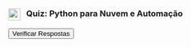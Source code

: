 <div class="quiz-container" id="quiz-python-container">
    <h3><img src="https://api.iconify.design/mdi/language-python.svg?color=currentColor" width="24" style="vertical-align:middle; margin-right:8px;" /> Quiz: Python para Nuvem e Automação</h3>
    <form class="quiz-form">
        </form>
    <button class="submit-quiz-btn">Verificar Respostas</button>
    <button class="redo-quiz-btn" style="display:none; margin-left: 1rem;">Refazer Quiz</button>
    <div class="quiz-results"></div>
</div>

<script>
    (function() {
        const quizContainer = document.getElementById('quiz-python-container');
        if (!quizContainer) return;

        const quizForm = quizContainer.querySelector('.quiz-form');
        const submitBtn = quizContainer.querySelector('.submit-quiz-btn');
        const redoBtn = quizContainer.querySelector('.redo-quiz-btn');
        const resultsContainer = quizContainer.querySelector('.quiz-results');

        const quizData = [
            {
                question: "Qual é a principal finalidade de usar uma função em Python?",
                options: ["Para armazenar um único valor.", "Para criar um loop que se repete indefinidamente.", "Para agrupar um bloco de código reutilizável que executa uma tarefa específica.", "Para garantir que o código seja executado em ordem alfabética."],
                answer: 2,
                explanation: "Funções são a base do princípio DRY (Don't Repeat Yourself). Elas permitem que você escreva um bloco de código uma vez e o chame quantas vezes forem necessárias, tornando o código mais limpo e fácil de manter."
            },
            {
                question: "Qual estrutura de dados em Python é uma coleção não ordenada de pares chave-valor?",
                options: ["Lista (List)", "Tupla (Tuple)", "Dicionário (Dictionary)", "Conjunto (Set)"],
                answer: 2,
                explanation: "Um dicionário é como uma 'agenda de contatos', onde você acessa um valor (o número de telefone) através de sua chave única (o nome do contato), e a ordem não importa."
            },
            {
                question: "Um desenvolvedor precisa ler um arquivo de configuração `settings.conf`. Qual é a forma mais segura e recomendada de abrir o arquivo em Python?",
                options: ["file = open('settings.conf')", "read('settings.conf')", "with open('settings.conf', 'r') as file:", "import settings.conf"],
                answer: 2,
                explanation: "Usar a declaração `with` garante que o arquivo seja fechado automaticamente, mesmo que ocorram erros. É a prática moderna para manipulação de arquivos."
            },
            {
                question: "Qual biblioteca (SDK) é o padrão da indústria para interagir com os serviços da AWS usando Python?",
                options: ["Requests", "Pandas", "Boto3", "AWS SDK for Java"],
                answer: 2,
                explanation: "Boto3 é o Kit de Desenvolvimento de Software (SDK) oficial da AWS para Python, fornecendo uma API para interagir com serviços como EC2, S3, IAM, etc."
            },
            {
                question: "O que o seguinte código Python fará: `numeros = [10, 20, 30]; print(numeros[1])`?",
                options: ["Imprimirá a lista inteira.", "Imprimirá o primeiro item da lista (10).", "Imprimirá o segundo item da lista (20).", "Gerará um erro de índice."],
                answer: 2,
                explanation: "Em Python, a indexação de listas começa em 0. Portanto, o índice `[0]` é o primeiro item, e o índice `[1]` é o segundo."
            },
            {
                question: "Qual é a principal vantagem de usar `subprocess.run()` em vez de `os.system()` para executar comandos do sistema?",
                options: ["É mais curto de digitar.", "É mais seguro contra ataques de Injeção de Comando.", "Funciona em mais sistemas operacionais.", "É a única forma de executar comandos com `sudo`."],
                answer: 1,
                explanation: "`subprocess.run()` trata os argumentos como uma lista de dados, e não como uma string de texto a ser interpretada pelo shell, o que previne que um atacante injete comandos maliciosos."
            },
            {
                question: "O que o loop `for` em Python faz?",
                options: ["Executa um bloco de código enquanto uma condição for verdadeira.", "Define uma nova função.", "Itera sobre os itens de uma sequência (como uma lista ou string).", "Para a execução do script."],
                answer: 2,
                explanation: "O loop `for` é projetado para percorrer cada item de uma coleção (uma lista, uma tupla, um dicionário, etc.) e executar um bloco de código para cada item."
            },
            {
                question: "Um script precisa tomar uma decisão com base no valor de uma variável. Qual estrutura de controle de fluxo é usada para isso?",
                options: ["try / except", "for / in", "def / return", "if / elif / else"],
                answer: 3,
                explanation: "A estrutura `if/elif/else` é a base da lógica condicional em Python, permitindo que seu programa execute diferentes caminhos com base em condições que você define."
            },
            {
                question: "Qual é a principal diferença entre os modos de arquivo 'w' e 'a'?",
                options: ["'w' é para ler (read), 'a' é para escrever (write).", "'w' (write) sobrescreve o arquivo, 'a' (append) adiciona ao final.", "'w' só funciona com texto, 'a' só com números.", "'w' cria um arquivo, 'a' não pode criá-lo."],
                answer: 1,
                explanation: "Usar o modo 'w' apagará todo o conteúdo de um arquivo existente antes de escrever. O modo 'a' é mais seguro quando você quer apenas adicionar novas informações a um log, por exemplo."
            },
            {
                question: "Como você transforma uma string de texto em formato JSON em um dicionário Python?",
                options: ["Usando a função `dict()`.", "Usando `json.loads()`.", "Usando `json.dumps()`.", "Usando o operador `+`."],
                answer: 1,
                explanation: "`json.loads()` (load string) pega uma string JSON e a 'carrega' em uma estrutura de dados Python (um dicionário ou lista). `json.dumps()` faz o oposto."
            },
            {
                question: "O que é um 'módulo' em Python?",
                options: ["Um tipo de variável para armazenar números.", "Um arquivo `.py` contendo funções e variáveis que podem ser importadas em outros scripts.", "Um comentário no código.", "O nome de um loop."],
                answer: 1,
                explanation: "Módulos são a forma como o Python organiza o código para reutilização. A biblioteca padrão do Python é uma vasta coleção de módulos."
            },
            {
                question: "Qual das seguintes opções é uma prática recomendada da filosofia DevOps?",
                options: ["Manter as equipes de Desenvolvimento e Operações em silos separados.", "Focar em grandes lançamentos anuais de software.", "Automatizar a construção, o teste e a implantação de software.", "Evitar o monitoramento para melhorar a performance."],
                answer: 2,
                explanation: "A automação é um dos pilares do DevOps (representado pela letra 'A' no acrônimo CALMS). Ela visa eliminar tarefas manuais e repetitivas para aumentar a velocidade e a confiabilidade."
            },
            {
                question: "No contexto de CI/CD, o que significa 'Integração Contínua' (CI)?",
                options: ["Implantar o código em produção automaticamente a cada alteração.", "A prática de desenvolvedores mesclarem seu código ao repositório principal frequentemente.", "Um tipo de teste de segurança.", "A fase de planejamento do projeto."],
                answer: 1,
                explanation: "A CI foca em integrar o trabalho de múltiplos desenvolvedores de forma frequente para detectar problemas de integração o mais cedo possível, geralmente acionando uma construção e testes automatizados."
            },
            {
                question: "Qual serviço da AWS atua como o orquestrador de um pipeline de CI/CD, conectando serviços como CodeCommit e CodeBuild?",
                options: ["AWS CodeDeploy", "AWS CodeStar", "AWS CodePipeline", "AWS CloudFormation"],
                answer: 2,
                explanation: "O AWS CodePipeline modela, visualiza e automatiza as etapas do seu processo de lançamento de software. Ele é a 'esteira rolante' que conecta todas as estações."
            },
            {
                question: "O que é 'Infraestrutura como Código' (IaC)?",
                options: ["Escrever o código da aplicação em uma linguagem de infraestrutura.", "A prática de gerenciar e provisionar infraestrutura através de arquivos de definição legíveis por máquina.", "Um serviço que converte hardware em software.", "O firmware de um roteador."],
                answer: 1,
                explanation: "O IaC trata a sua infraestrutura (VPCs, EC2, etc.) como código, permitindo que ela seja versionada, testada e implantada de forma automatizada e consistente. O AWS CloudFormation é o serviço nativo da AWS para IaC."
            },
            {
                question: "Qual é a principal função de uma docstring (`\"\"\"...\"\"\"`) em uma função Python?",
                options: ["Impedir que a função seja executada.", "Definir o valor de retorno da função.", "Fornecer documentação sobre o que a função faz, seus parâmetros e o que ela retorna.", "Armazenar uma variável de texto longa."],
                answer: 2,
                explanation: "Docstrings são a forma padrão do Python para documentar o código. Ferramentas e IDEs podem extrair essa informação para gerar documentação automaticamente."
            },
            {
                question: "Um script está tentando ler um arquivo que pode não existir. Para evitar que o programa quebre, qual estrutura o desenvolvedor deve usar?",
                options: ["Um loop `for`.", "Uma declaração `if/else`.", "Um bloco `try/except`.", "A função `assert`."],
                answer: 2,
                explanation: "O bloco `try/except` é o mecanismo do Python para tratamento de exceções. Ele permite que você 'capture' um erro (como um `FileNotFoundError`) e execute um 'plano B' em vez de deixar o programa falhar."
            },
            {
                question: "O que o comando `import os` permite que seu script Python faça?",
                options: ["Realizar operações matemáticas complexas.", "Interagir com funcionalidades do sistema operacional, como manipular arquivos e diretórios.", "Fazer requisições HTTP para APIs.", "Analisar grandes volumes de dados."],
                answer: 1,
                explanation: "O módulo `os` é a sua ponte para o sistema operacional, fornecendo funções como `os.getcwd()` (obter diretório atual) e `os.mkdir()` (criar diretório)."
            },
            {
                question: "Qual é a principal diferença entre uma lista e uma tupla em Python?",
                options: ["Listas podem conter números, e tuplas, apenas texto.", "Listas são ordenadas, e tuplas, não.", "Listas são mutáveis (podem ser alteradas), enquanto tuplas são imutáveis (não podem ser alteradas).", "Listas usam `()` e tuplas usam `[]`."],
                answer: 2,
                explanation: "A imutabilidade é a característica chave. Uma vez que você cria uma tupla, não pode adicionar, remover ou alterar seus elementos. Isso as torna úteis para dados que não devem mudar, como as chaves de um dicionário."
            },
            {
                question: "Qual serviço da AWS é ideal para orquestrar a execução de scripts Python em frotas de instâncias EC2 para tarefas como gerenciamento de configuração?",
                options: ["AWS Lambda", "AWS Step Functions", "AWS Systems Manager", "Amazon S3"],
                answer: 2,
                explanation: "O AWS Systems Manager, especialmente com seu recurso 'Run Command', permite que você execute scripts (Python ou Shell) em centenas de instâncias de uma só vez, sendo a ferramenta ideal para automação em escala."
            },
            {
                question: "O que a sigla 'PEP 8' representa no mundo Python?",
                options: ["Uma versão do interpretador Python.", "Um erro de programação comum.", "O guia de estilo oficial para código Python.", "Um tipo de licença de software."],
                answer: 2,
                explanation: "PEP 8 é o documento que estabelece as convenções de como escrever código Python de forma limpa e legível. Ferramentas como `flake8` ajudam a verificar se seu código está em conformidade."
            },
            {
                question: "Qual das seguintes opções é um benefício de usar um Linter (como Pylint) durante o desenvolvimento?",
                options: ["Garante que o programa rodará mais rápido.", "Realiza a implantação automática em produção.", "Analisa o código estaticamente para encontrar erros, bugs e problemas de estilo.", "Criptografa seu código-fonte."],
                answer: 2,
                explanation: "Um linter é uma ferramenta de análise estática. Ele 'lê' seu código sem executá-lo e aponta possíveis problemas, ajudando a melhorar a qualidade antes mesmo dos testes."
            },
            {
                question: "Em um pipeline de CI/CD, onde os testes de unidade (`unittest` ou `pytest`) são tipicamente executados?",
                options: ["No ambiente de produção, após a implantação.", "Na máquina do desenvolvedor, antes de enviar o código.", "Na etapa de 'Build' ou 'Test', automatizada por um serviço como o AWS CodeBuild.", "Manualmente pela equipe de QA, uma vez por semana."],
                answer: 2,
                explanation: "A automação dos testes de unidade é um pilar da Integração Contínua (CI). Eles são executados a cada nova alteração de código para fornecer feedback rápido ao desenvolvedor."
            },
            {
                question: "Como você acessa o valor associado à chave 'cidade' em um dicionário Python chamado `cliente`?",
                options: ["cliente(cidade)", "cliente.cidade", "cliente[cidade]", "cliente['cidade']"],
                answer: 3,
                explanation: "Em Python, você acessa os valores de um dicionário usando a notação de colchetes `[]` e passando a chave (que, neste caso, é uma string) como o índice."
            },
            {
                question: "O que o seguinte código fará: `valor = 10; valor += 5; print(valor)`?",
                options: ["Imprimirá 5.", "Imprimirá 10.", "Imprimirá 15.", "Gerará um erro de sintaxe."],
                answer: 2,
                explanation: "O operador de atribuição `+=` é um atalho para `valor = valor + 5`. Ele pega o valor atual da variável, soma 5 a ele e armazena o novo resultado na mesma variável."
            }
        ];
        
        function renderQuiz() {
            quizForm.innerHTML = '';
            quizData.forEach((q, index) => {
                const questionBlock = document.createElement('div');
                questionBlock.className = 'question-block';
                questionBlock.id = `q${index}`;
                const questionText = document.createElement('p');
                questionText.className = 'question-text';
                questionText.textContent = `${index + 1}. ${q.question}`;
                questionBlock.appendChild(questionText);
                const optionsList = document.createElement('ul');
                optionsList.className = 'options';
                q.options.forEach((option, optionIndex) => {
                    const listItem = document.createElement('li');
                    const label = document.createElement('label');
                    const radio = document.createElement('input');
                    radio.type = 'radio';
                    radio.name = `q${index}`;
                    radio.value = optionIndex;
                    label.appendChild(radio);
                    label.appendChild(document.createTextNode(' ' + option));
                    listItem.appendChild(label);
                    optionsList.appendChild(listItem);
                });
                questionBlock.appendChild(optionsList);
                const explanation = document.createElement('div');
                explanation.className = 'explanation';
                explanation.innerHTML = `<strong>Resposta e Explicação:</strong> ${q.explanation}`;
                questionBlock.appendChild(explanation);
                quizForm.appendChild(questionBlock);
            });
        }

        submitBtn.addEventListener('click', () => {
            let score = 0;
            quizData.forEach((q, index) => {
                const selectedOption = quizForm.querySelector(`input[name="q${index}"]:checked`);
                const questionBlock = document.getElementById(`q${index}`);
                const listItems = questionBlock.querySelectorAll('.options li');
                listItems.forEach(li => li.classList.remove('correct', 'incorrect'));
                questionBlock.querySelector('.explanation').style.display = 'none';

                if (selectedOption) {
                    const userAnswer = parseInt(selectedOption.value, 10);
                    const correctLi = listItems[q.answer];
                    const userLi = selectedOption.parentElement.parentElement;
                    if (userAnswer === q.answer) {
                        score++;
                        userLi.classList.add('correct');
                    } else {
                        userLi.classList.add('incorrect');
                        correctLi.classList.add('correct');
                    }
                } else {
                    const correctLi = listItems[q.answer];
                    correctLi.classList.add('correct');
                }
                questionBlock.querySelector('.explanation').style.display = 'block';
            });

            const percentage = Math.round((score / quizData.length) * 100);
            resultsContainer.innerHTML = `Sua pontuação final: ${score} de ${quizData.length} (${percentage}%)`;
            resultsContainer.classList.remove('success', 'fail');
            if (percentage >= 70) {
                resultsContainer.classList.add('success');
            } else {
                resultsContainer.classList.add('fail');
            }
            submitBtn.style.display = 'none';
            redoBtn.style.display = 'inline-block';
            quizContainer.scrollIntoView({ behavior: 'smooth' });
        });

        redoBtn.addEventListener('click', () => {
            resultsContainer.innerHTML = '';
            resultsContainer.classList.remove('success', 'fail');
            submitBtn.style.display = 'inline-block';
            redoBtn.style.display = 'none';
            renderQuiz();
            quizContainer.scrollIntoView({ behavior: 'smooth' });
        });

        renderQuiz();
    })();
</script>